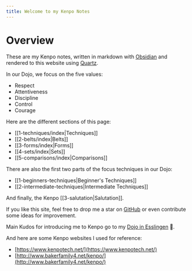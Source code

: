 ```yaml
---
title: Welcome to my Kenpo Notes
---
```


# Overview

These are my Kenpo notes, written in markdown with [Obsidian] and rendered to this website
using [Quartz].

[Obsidian]: https://obsidian.md/
[Quartz]: https://quartz.jzhao.xyz/

In our Dojo, we focus on the five values:

- Respect
- Attentiveness
- Discipline
- Control
- Courage

Here are the different sections of this page:

- [[1-techniques/index|Techniques]]
- [[2-belts/index|Belts]]
- [[3-forms/index|Forms]]
- [[4-sets/index|Sets]]
- [[5-comparisons/index|Comparisons]]

There are also the first two parts of the focus techniques in our Dojo:

- [[1-beginners-techniques|Beginner's Techniques]]
- [[2-intermediate-techniques|Intermediate Techniques]]

And finally, the Kenpo [[3-salutation|Salutation]].

If you like this site, feel free to drop me a star on [GitHub] or even contribute some ideas for
improvement.

[GitHub]: https://github.com/realJohnDoe/kenpo-quartz

Main Kudos for introducing me to Kenpo go to my [Dojo in Esslingen] 🙏.

[Dojo in Esslingen]: https://karate-esslingen.de/
[Alternative]: https://bushido-esslingen.de/

And here are some Kenpo websites I used for reference:

- [https://www.kenpotech.net/](https://www.kenpotech.net/)
- [http://www.bakerfamily4.net/kenpo/](http://www.bakerfamily4.net/kenpo/)
